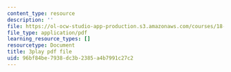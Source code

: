 ```yaml
---
content_type: resource
description: ''
file: https://ol-ocw-studio-app-production.s3.amazonaws.com/courses/18-06sc-linear-algebra-fall-2011/96bf84be7938dc3b2385a4b7991c27c2_IZqwi0wJovM.pdf
file_type: application/pdf
learning_resource_types: []
resourcetype: Document
title: 3play pdf file
uid: 96bf84be-7938-dc3b-2385-a4b7991c27c2
---
```

